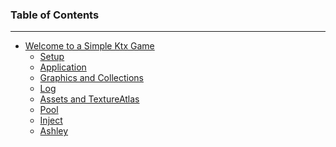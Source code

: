 ### Table of Contents
***
<ul>
  <li><a href="https://github.com/Quillraven/SimpleKtxGame/wiki">Welcome to a Simple Ktx Game</a>
    <ul>
      <li><a href="https://github.com/Quillraven/SimpleKtxGame/wiki/Setup">Setup</a></li>
      <li><a href="https://github.com/Quillraven/SimpleKtxGame/wiki/Application">Application</a></li>
      <li><a href="https://github.com/Quillraven/SimpleKtxGame/wiki/Graphics-and-Collections">Graphics and Collections</a></li>
      <li><a href="https://github.com/Quillraven/SimpleKtxGame/wiki/Log">Log</a></li>
      <li><a href="https://github.com/Quillraven/SimpleKtxGame/wiki/Assets-and-TextureAtlas">Assets and TextureAtlas</a></li>
      <li><a href="https://github.com/Quillraven/SimpleKtxGame/wiki/Pool">Pool</a></li>
      <li><a href="https://github.com/Quillraven/SimpleKtxGame/wiki/Inject">Inject</a></li>
      <li><a href="https://github.com/Quillraven/SimpleKtxGame/wiki/Ashley">Ashley</a></li>
    </ul>
  </li>
</ul>